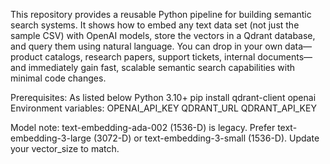 This repository provides a reusable Python pipeline for building semantic search systems. It shows how to embed any text data set (not just the sample CSV) with OpenAI models, store the vectors in a Qdrant database, and query them using natural language. You can drop in your own data—product catalogs, research papers, support tickets, internal documents—and immediately gain fast, scalable semantic search capabilities with minimal code changes.


Prerequisites: 
As listed below
Python 3.10+
pip install qdrant-client openai
Environment variables:
OPENAI_API_KEY
QDRANT_URL
QDRANT_API_KEY

Model note: text-embedding-ada-002 (1536-D) is legacy. Prefer text-embedding-3-large (3072-D) or text-embedding-3-small (1536-D). Update your vector_size to match.
